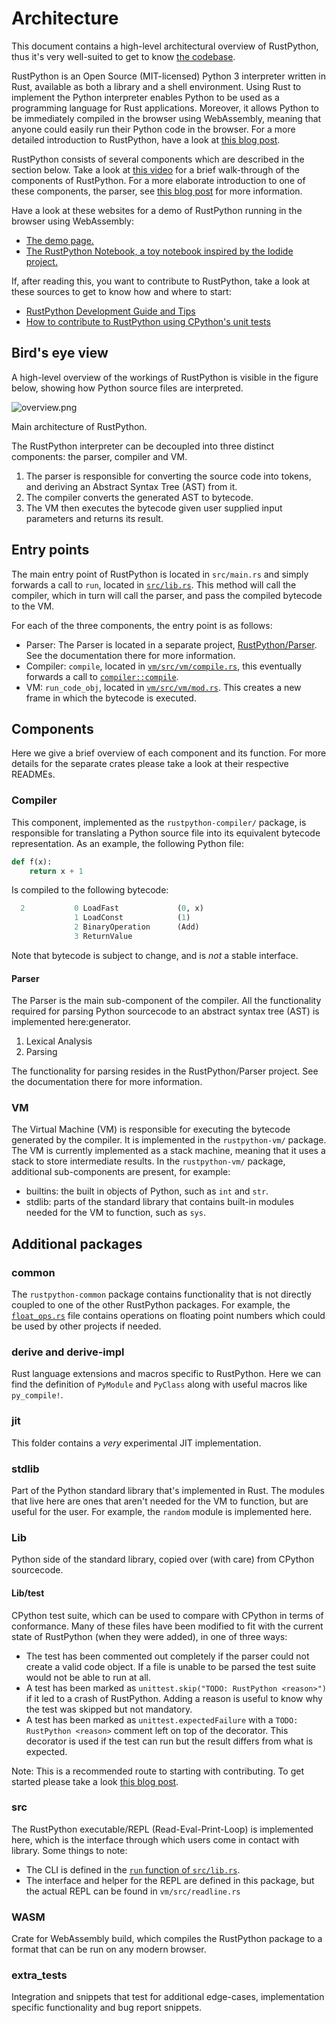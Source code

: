 # Architecture

This document contains a high-level architectural overview of RustPython, thus it's very well-suited to get to know [the codebase][1].

RustPython is an Open Source (MIT-licensed) Python 3 interpreter written in Rust, available as both a library and a shell environment. Using Rust to implement the Python interpreter enables Python to be used as a programming language for Rust applications. Moreover, it allows Python to be immediately compiled in the browser using WebAssembly, meaning that anyone could easily run their Python code in the browser. For a more detailed introduction to RustPython, have a look at [this blog post][2].

RustPython consists of several components which are described in the section below. Take a look at [this video][3] for a brief walk-through of the components of RustPython. For a more elaborate introduction to one of these components, the parser, see [this blog post][4] for more information.

Have a look at these websites for a demo of RustPython running in the browser using WebAssembly:

- [The demo page.][5]
- [The RustPython Notebook, a toy notebook inspired by the Iodide project.][6]

If, after reading this, you want to contribute to RustPython, take a look at these sources to get to know how and where to start:

- [RustPython Development Guide and Tips][7]
- [How to contribute to RustPython using CPython's unit tests][8]

## Bird's eye view

A high-level overview of the workings of RustPython is visible in the figure below, showing how Python source files are interpreted.

![overview.png](overview.png)

Main architecture of RustPython.

The RustPython interpreter can be decoupled into three distinct components: the parser, compiler and VM.

1. The parser is responsible for converting the source code into tokens, and deriving an Abstract Syntax Tree (AST) from it.
2. The compiler converts the generated AST to bytecode.
3. The VM then executes the bytecode given user supplied input parameters and returns its result.

## Entry points

The main entry point of RustPython is located in `src/main.rs` and simply forwards a call to `run`, located in [`src/lib.rs`][9]. This method will call the compiler, which in turn will call the parser, and pass the compiled bytecode to the VM.

For each of the three components, the entry point is as follows:

- Parser: The Parser is located in a separate project, [RustPython/Parser][10]. See the documentation there for more information.
- Compiler: `compile`, located in [`vm/src/vm/compile.rs`][11], this eventually forwards a call to [`compiler::compile`][12].
- VM: `run_code_obj`, located in [`vm/src/vm/mod.rs`][13]. This creates a new frame in which the bytecode is executed.

## Components

Here we give a brief overview of each component and its function. For more details for the separate crates please take a look at their respective READMEs.

### Compiler

This component, implemented as the `rustpython-compiler/` package, is responsible for translating a Python source file into its equivalent bytecode representation. As an example, the following Python file:

```python
def f(x):
    return x + 1
```

Is compiled to the following bytecode:

```python
  2           0 LoadFast             (0, x)
              1 LoadConst            (1)
              2 BinaryOperation      (Add)
              3 ReturnValue
```

Note that bytecode is subject to change, and is _not_ a stable interface.

#### Parser

The Parser is the main sub-component of the compiler. All the functionality required for parsing Python sourcecode to an abstract syntax tree (AST) is implemented here:generator.

1. Lexical Analysis
2. Parsing

The functionality for parsing resides in the RustPython/Parser project. See the documentation there for more information.

### VM

The Virtual Machine (VM) is responsible for executing the bytecode generated by the compiler. It is implemented in the `rustpython-vm/` package. The VM is currently implemented as a stack machine, meaning that it uses a stack to store intermediate results. In the `rustpython-vm/` package, additional sub-components are present, for example:

- builtins: the built in objects of Python, such as `int` and `str`.
- stdlib: parts of the standard library that contains built-in modules needed for the VM to function, such as `sys`.

## Additional packages

### common

The `rustpython-common` package contains functionality that is not directly coupled to one of the other RustPython packages. For example, the [`float_ops.rs`][14] file contains operations on floating point numbers
which could be used by other projects if needed.

### derive and derive-impl

Rust language extensions and macros specific to RustPython. Here we can find the definition of `PyModule` and `PyClass` along with useful macros like `py_compile!`.

### jit

This folder contains a _very_ experimental JIT implementation.

### stdlib

Part of the Python standard library that's implemented in Rust. The modules that live here are ones that aren't needed for the VM to function, but are useful for the user. For example, the `random` module is implemented here.

### Lib

Python side of the standard library, copied over (with care) from CPython sourcecode.

#### Lib/test

CPython test suite, which can be used to compare with CPython in terms of conformance.
Many of these files have been modified to fit with the current state of RustPython (when they were added), in one of three ways:

- The test has been commented out completely if the parser could not create a valid code object. If a file is unable to be parsed
  the test suite would not be able to run at all.
- A test has been marked as `unittest.skip("TODO: RustPython <reason>")` if it led to a crash of RustPython. Adding a reason
  is useful to know why the test was skipped but not mandatory.
- A test has been marked as `unittest.expectedFailure` with a `TODO: RustPython <reason>` comment left on top of the decorator. This decorator is used if the test can run but the result differs from what is expected.

Note: This is a recommended route to starting with contributing. To get started please take a look [this blog post][15].

### src

The RustPython executable/REPL (Read-Eval-Print-Loop) is implemented here, which is the interface through which users come in contact with library.
Some things to note:

- The CLI is defined in the [`run` function of `src/lib.rs`][16].
- The interface and helper for the REPL are defined in this package, but the actual REPL can be found in `vm/src/readline.rs`

### WASM

Crate for WebAssembly build, which compiles the RustPython package to a format that can be run on any modern browser.

### extra_tests

Integration and snippets that test for additional edge-cases, implementation specific functionality and bug report snippets.

[1]: https://github.com/RustPython/RustPython
[2]: https://2021.desosa.nl/projects/rustpython/posts/vision/
[3]: https://www.youtube.com/watch?v=nJDY9ASuiLc&t=213s
[4]: https://rustpython.github.io/2020/04/02/thing-explainer-parser.html
[5]: https://rustpython.github.io/demo/
[6]: https://rustpython.github.io/demo/notebook/
[7]: https://github.com/RustPython/RustPython/blob/master/DEVELOPMENT.md
[8]: https://rustpython.github.io/guideline/2020/04/04/how-to-contribute-by-cpython-unittest.html
[9]: https://github.com/RustPython/RustPython/blob/0e24cf48c63ae4ca9f829e88142a987cab3a9966/src/lib.rs#L63
[10]: https://github.com/RustPython/Parser
[11]: https://github.com/RustPython/RustPython/blob/0e24cf48c63ae4ca9f829e88142a987cab3a9966/vm/src/vm/compile.rs#LL10C17-L10C17
[12]: https://github.com/RustPython/RustPython/blob/0e24cf48c63ae4ca9f829e88142a987cab3a9966/vm/src/vm/compile.rs#L26
[13]: https://github.com/RustPython/RustPython/blob/0e24cf48c63ae4ca9f829e88142a987cab3a9966/vm/src/vm/mod.rs#L356
[14]: https://github.com/RustPython/RustPython/blob/0e24cf48c63ae4ca9f829e88142a987cab3a9966/common/src/float_ops.rs
[15]: https://rustpython.github.io/guideline/2020/04/04/how-to-contribute-by-cpython-unittest.html
[16]: https://github.com/RustPython/RustPython/blob/0e24cf48c63ae4ca9f829e88142a987cab3a9966/src/lib.rs#L63
